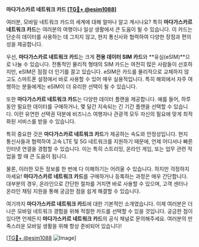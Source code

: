 **마다가스카르 네트워크 카드 [[TG💪+ @esim1088](https://t.me/s/esim1088)]**

여러분, 모바일 네트워크 카드의 세계에 대해 얼마나 알고 계시나요? 특히 **마다가스카르 네트워크 카드**는 여러분의 여행이나 일상 생활에서 큰 도움이 될 수 있습니다. 이 카드는 단순히 데이터를 사용하는 데 그치지 않고, 현지 통신사와 협력하여 다양한 장점과 편의성을 제공합니다.

우선, **마다가스카르 네트워크 카드**는 크게 **전용 데이터 SIM 카드**와 **유심(eSIM)**으로 나눌 수 있습니다. 전통적인 물리적 형태의 SIM 카드는 여전히 많은 사람들이 선호하지만, eSIM은 점점 더 인기를 끌고 있습니다. eSIM은 카드를 물리적으로 교체하지 않고도 스마트폰 설정에서 바로 사용할 수 있어 매우 실용적입니다. 특히 해외에서 자주 여행하는 분들에게는 eSIM이 더 유리한 선택이 될 수 있습니다.

또한 **마다가스카르 네트워크 카드**는 다양한 데이터 플랜을 제공합니다. 예를 들어, 하루 동안 필요한 데이터를 구매하거나, 몇 달간 지속되는 긴 기간 플랜을 선택할 수 있습니다. 이런 유연한 선택권 덕분에 비즈니스 여행자나 관광객 모두 자신의 필요에 맞게 최적화된 서비스를 받을 수 있습니다.

특히 중요한 것은 **마다가스카르 네트워크 카드**가 제공하는 속도와 안정성입니다. 현지 통신사들과 협력하여 고속 LTE 및 5G 네트워크를 지원하기 때문에, 언제 어디서나 빠른 인터넷 연결을 경험할 수 있습니다. 이는 특히 스트리밍, 온라인 게임, 또는 업무 관련 작업을 할 때 큰 도움이 됩니다.

물론, 이러한 모든 정보를 한 번에 다 이해하기는 어려울 수 있습니다. 하지만 걱정하지 마세요! **마다가스카르 네트워크 카드**를 구매하거나 등록하는 과정은 매우 간단합니다. 대부분의 경우, 온라인으로 간단한 절차를 거치면 바로 사용할 수 있으며, 고객 센터나 온라인 채팅 지원을 통해 궁금한 점을 쉽게 해결할 수 있습니다.

여기까지 **마다가스카르 네트워크 카드**에 대한 기본적인 소개였습니다. 이제 여러분은 더 나은 모바일 네트워크 경험을 위해 적절한 카드를 선택할 수 있을 것입니다. 궁금한 점이 있다면 언제든지 **마다가스카르 네트워크 카드**의 공식 채널로 문의해주세요. 여러분의 만족스러운 모바일 생활을 위해 항상 준비되어 있습니다!

[[TG💪+ @esim1088](https://t.me/s/esim1088) ![Image](https://i.postimg.cc/Y0z9fWf4/image.png)]